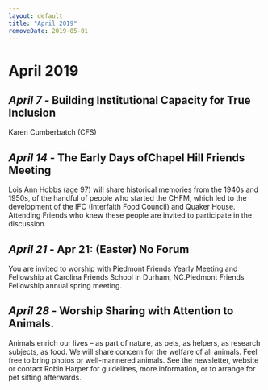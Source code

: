 ```yaml
---
layout: default
title: "April 2019"
removeDate: 2019-05-01
---
```


# April  2019

## _April 7_ - Building Institutional Capacity for True Inclusion

Karen Cumberbatch (CFS)

## _April 14_ - The Early Days ofChapel Hill Friends Meeting

Lois Ann Hobbs (age 97) will share historical memories from the 1940s and 1950s, of the handful of people who started the CHFM, which led to the development of the IFC (Interfaith Food Council) and Quaker House. Attending Friends who knew these people are invited to participate in the discussion.

## _April 21_ - Apr 21: (Easter) No Forum

You are invited to worship with Piedmont Friends Yearly Meeting and Fellowship at Carolina Friends School in Durham, NC.Piedmont Friends Fellowship annual spring meeting. 

## _April 28_ - Worship Sharing with Attention to Animals. 

Animals enrich our lives – as part of nature, as pets, as helpers, as research subjects, as food. We will share concern for the welfare of all animals. Feel free to bring photos or well-mannered animals. See the newsletter, website or contact Robin Harper for guidelines, more information, or to arrange for pet sitting afterwards.
